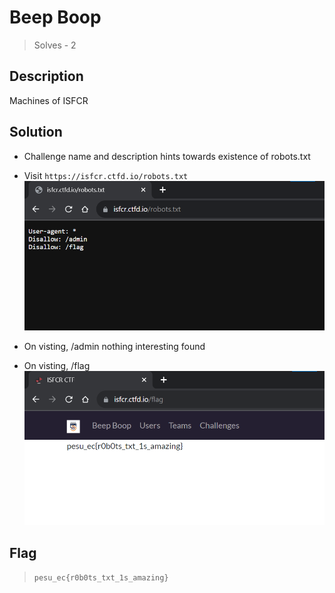 # Beep Boop
> Solves - 2

## Description
Machines of ISFCR

## Solution
- Challenge name and description hints towards existence of robots.txt

- Visit `https://isfcr.ctfd.io/robots.txt`
![robots.txt](../../Images/robots.png)

- On visting, /admin nothing interesting found

- On visting, /flag 
![robots flag](../../Images/robotsFlag.png)

## Flag
>`pesu_ec{r0b0ts_txt_1s_amazing}`
